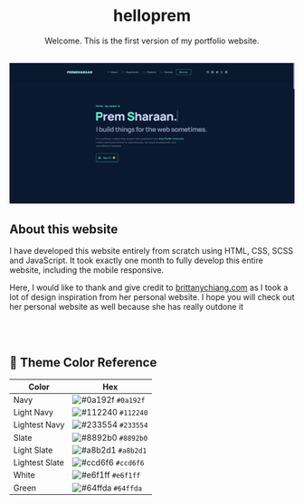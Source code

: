 <h1 align = "center">helloprem</h1>
<p align = "center">Welcome. This is the first version of my portfolio website.</p>
<br>
<img src = "https://github.com/Prem-minister/helloprem/blob/main/mywebsite.PNG" />
<br>

## About this website

I have developed this website entirely from scratch using HTML, CSS, SCSS and JavaScript. It took exactly one month to fully develop this entire website, including the mobile responsive.

Here, I would like to thank and give credit to [brittanychiang.com](https://brittanychiang.com) as I took a lot of design inspiration from her personal website. I hope you will check out her personal website as well because she has really outdone it

<br><br>

## 🎨 Theme Color Reference

| Color          | Hex                                                                |
| -------------- | ------------------------------------------------------------------ |
| Navy           | ![#0a192f](https://via.placeholder.com/10/0a192f?text=+) `#0a192f` |
| Light Navy     | ![#112240](https://via.placeholder.com/10/0a192f?text=+) `#112240` |
| Lightest Navy  | ![#233554](https://via.placeholder.com/10/303C55?text=+) `#233554` |
| Slate          | ![#8892b0](https://via.placeholder.com/10/8892b0?text=+) `#8892b0` |
| Light Slate    | ![#a8b2d1](https://via.placeholder.com/10/a8b2d1?text=+) `#a8b2d1` |
| Lightest Slate | ![#ccd6f6](https://via.placeholder.com/10/ccd6f6?text=+) `#ccd6f6` |
| White          | ![#e6f1ff](https://via.placeholder.com/10/e6f1ff?text=+) `#e6f1ff` |
| Green          | ![#64ffda](https://via.placeholder.com/10/64ffda?text=+) `#64ffda` |

